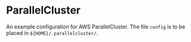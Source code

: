 # ParallelCluster

An example configuration for AWS ParallelCluster. The file `config` is to be placed in `${HOME}/.parallelcluster/`.
